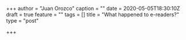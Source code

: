 +++
author = "Juan Orozco"
caption = ""
date = 2020-05-05T18:30:10Z
draft = true
feature = ""
tags = []
title = "What happened to e-readers?"
type = "post"

+++
